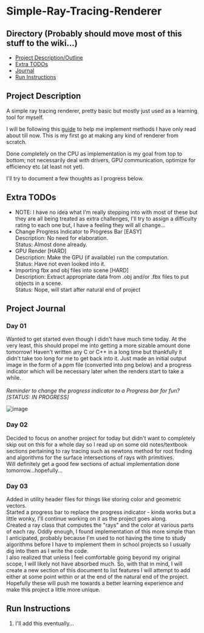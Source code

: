 # Simple-Ray-Tracing-Renderer

## Directory (Probably should move most of this stuff to the wiki...)
- [Project Description/Outline](#project-description)
- [Extra TODOs](#extra-todos)
- [Journal](#project-journal)
- [Run Instructions](#run-instructions)

## Project Description
A simple ray tracing renderer, pretty basic but mostly just used as a learning tool for myself.

I will be following this [guide](https://raytracing.github.io/books/RayTracingInOneWeekend.html) to help me implement methods I have only read about till now.  This is my first go at making any kind of renderer from scratch.

Done completely on the CPU as implementation is my goal from top to bottom; not necessarily deal with drivers, GPU communication, optimize for efficiency etc (at least not yet).

I'll try to document a few thoughts as I progress below.

## Extra TODOs
- NOTE: I have no idea what I'm really stepping into with most of these but they are all being treated as extra challenges, I'll try to assign a difficulty rating to each one but, I have a feeling they will all change...
- Change Progress Indicator to Progress Bar [EASY]\
Description: No need for elaboration.\
Status: Almost done already.
- GPU Render [HARD]\
Description: Make the GPU (if available) run the computation.\
Status: Have not even looked into it.
- Importing fbx and obj files into scene [HARD]\
Description: Extract appropriate data from .obj and/or .fbx files to put objects in a scene.\
Status: Nope, will start after natural end of project

## Project Journal

### Day 01
Wanted to get started even though I didn't have much time today. At the very least, this should propel me into getting a more sizable amount done tomorrow!
Haven't written any C or C++ in a long time but thankfully it didn't take too long for me to get back into it. 
Just made an initial output image in the form of a ppm file (converted into png below) and a progress indicator which will be necessary later when the renders start to take a while.\
\
*Reminder to change the progress indicator to a Progress bar for fun? [STATUS: IN PROGRESS]*

![image](https://user-images.githubusercontent.com/56895013/135204030-c552c9b8-6c61-4be9-b0dd-851300b42a70.png)

### Day 02
Decided to focus on another project for today but didn't want to completely skip out on this for a whole day so I read up on some old notes/textbook sections pertaining to ray tracing such as newtons method for root finding and algorithms for the surface intersections of rays with primitives.\
Will definitely get a good few sections of actual implementation done tomorrow...hopefully...

### Day 03
Added in utility header files for things like storing color and geometric vectors.\
Started a progress bar to replace the progress indicator - kinda works but a little wonky, I'll continue working on it as the project goes along. \
Created a ray class that computes the "rays" and the color at various parts of each ray.  Oddly enough, I found implementation of this more simple than I anticipated, probably because I'm used to not having the time to study algorithms before I have to implement them in school projects so I usually dig into them as I write the code.\
I also realized that unless I feel comfortable going beyond my original scope, I will likely not have absorbed much. So, with that in mind, I will create a new section of this document to list features I will attempt to add either at some point within or at the end of the natural end of the project.  Hopefully these will push me towards a better learning experience and make this project a little more unique.

## Run Instructions
1) I'll add this eventually...

